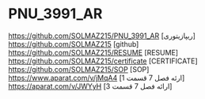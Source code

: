 # PNU_3991_AR
https://github.com/SOLMAZ215/PNU_3991_AR [ریپازیتوری]
https://github.com/SOLMAZ215 [github]
https://github.com/SOLMAZ215/RESUME [RESUME]
https://github.com/SOLMAZ215/certificate [CERTIFICATE]
https://github.com/SOLMAZ215/SOP [SOP]
https://www.aparat.com/v/jMqA4 [ارئه فصل 7 قسمت 1]
https://aparat.com/v/JWYyH [ارائه فصل 7 قسمت 3]
